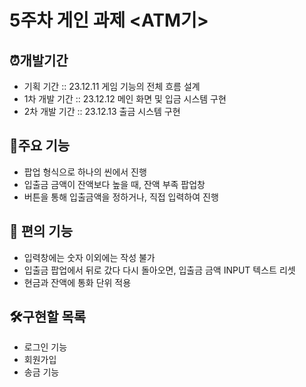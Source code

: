 # 5주차 게인 과제 <ATM기>

## ⏰개발기간
- 기획 기간 :: 23.12.11 게임 기능의 전체 흐름 설계
- 1차 개발 기간 :: 23.12.12 메인 화면 및 입금 시스템 구현
- 2차 개발 기간 :: 23.12.13 출금 시스템 구현
  

## 📌주요 기능
- 팝업 형식으로 하나의 씬에서 진행
- 입출금 금액이 잔액보다 높을 때, 잔액 부족 팝업창
- 버튼을 통해 입출금액을 정하거나, 직접 입력하여 진행

## 💌 편의 기능
- 입력창에는 숫자 이외에는 작성 불가
- 입출금 팝업에서 뒤로 갔다 다시 돌아오면, 입출금 금액 INPUT 텍스트 리셋
- 현금과 잔액에 통화 단위 적용
  
## 🛠구현할 목록
- 로그인 기능
- 회원가입
- 송금 기능


